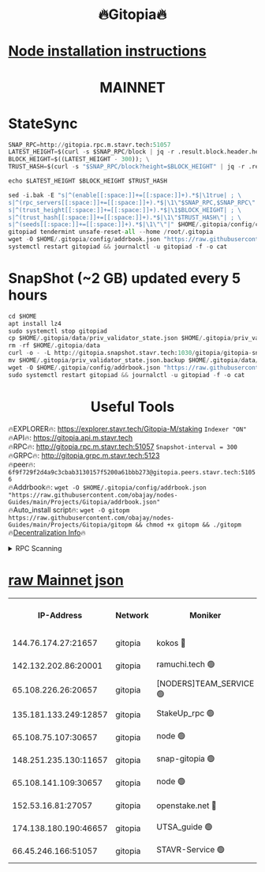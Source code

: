 <h1 align="center"> 🔥Gitopia🔥</h1>

[Node installation instructions](https://github.com/obajay/nodes-Guides/tree/main/Projects/Gitopia)
=

<h1 align="center"> MAINNET</h1>

# StateSync
```python
SNAP_RPC=http://gitopia.rpc.m.stavr.tech:51057
LATEST_HEIGHT=$(curl -s $SNAP_RPC/block | jq -r .result.block.header.height); \
BLOCK_HEIGHT=$((LATEST_HEIGHT - 300)); \
TRUST_HASH=$(curl -s "$SNAP_RPC/block?height=$BLOCK_HEIGHT" | jq -r .result.block_id.hash)

echo $LATEST_HEIGHT $BLOCK_HEIGHT $TRUST_HASH

sed -i.bak -E "s|^(enable[[:space:]]+=[[:space:]]+).*$|\1true| ; \
s|^(rpc_servers[[:space:]]+=[[:space:]]+).*$|\1\"$SNAP_RPC,$SNAP_RPC\"| ; \
s|^(trust_height[[:space:]]+=[[:space:]]+).*$|\1$BLOCK_HEIGHT| ; \
s|^(trust_hash[[:space:]]+=[[:space:]]+).*$|\1\"$TRUST_HASH\"| ; \
s|^(seeds[[:space:]]+=[[:space:]]+).*$|\1\"\"|" $HOME/.gitopia/config/config.toml
gitopiad tendermint unsafe-reset-all --home /root/.gitopia
wget -O $HOME/.gitopia/config/addrbook.json "https://raw.githubusercontent.com/obajay/nodes-Guides/main/Projects/Gitopia/addrbook.json"
systemctl restart gitopiad && journalctl -u gitopiad -f -o cat
```
# SnapShot (~2 GB) updated every 5 hours
```python
cd $HOME
apt install lz4
sudo systemctl stop gitopiad
cp $HOME/.gitopia/data/priv_validator_state.json $HOME/.gitopia/priv_validator_state.json.backup
rm -rf $HOME/.gitopia/data
curl -o - -L http://gitopia.snapshot.stavr.tech:1030/gitopia/gitopia-snap.tar.lz4 | lz4 -c -d - | tar -x -C $HOME/.gitopia --strip-components 2
mv $HOME/.gitopia/priv_validator_state.json.backup $HOME/.gitopia/data/priv_validator_state.json
wget -O $HOME/.gitopia/config/addrbook.json "https://raw.githubusercontent.com/obajay/nodes-Guides/main/Projects/Gitopia/addrbook.json"
sudo systemctl restart gitopiad && journalctl -u gitopiad -f -o cat
```
 <h1 align="center"> Useful Tools</h1>

🔥EXPLORER🔥:      https://explorer.stavr.tech/Gitopia-M/staking  `Indexer "ON"` \
🔥API🔥: 			 		 https://gitopia.api.m.stavr.tech \
🔥RPC🔥:           http://gitopia.rpc.m.stavr.tech:51057              `Snapshot-interval = 300` \
🔥GRPC🔥:          http://gitopia.grpc.m.stavr.tech:5123 \
🔥peer🔥:					 `6f9f729f2d4a9c3cbab3130157f5200a61bbb273@gitopia.peers.stavr.tech:51056` \
🔥Addrbook🔥:    ```wget -O $HOME/.gitopia/config/addrbook.json "https://raw.githubusercontent.com/obajay/nodes-Guides/main/Projects/Gitopia/addrbook.json"``` \
🔥Auto_install script🔥: ```wget -O gitopm https://raw.githubusercontent.com/obajay/nodes-Guides/main/Projects/Gitopia/gitopm && chmod +x gitopm && ./gitopm``` \
🔥[Decentralization Info](https://github.com/obajay/StateSync-snapshots/tree/main/Projects/Gitopia/Decentralization)🔥

<details>
<summary>RPC Scanning</summary>

<h2 align="center"> We scan nodes in real time every 4 hours. And we provide the final result of RPC endpoints.
We cannot influence the operation of these nodes in any way. </h2>


```python
If Voting Power is higher than 0 --> then the Node is a validator of the network and may be subject to attack and be a potential threat to the chain.
```
```python
We marked such validators with a red symbol
```

</details>

[raw Mainnet json](https://rpc-check.gitopm.stavr.tech/gitopm/rpc-gitopm-result.json)
=

<table><tr><th>IP-Address</th><th>Network</th><th>Moniker</th><th>Latest Block Height</th><th>Earliest Block Height</th><th>Catching Up</th><th>Tx Index</th><th>Voting Power</th><th>Scan Time</th></tr><tr><td>144.76.174.27:21657</td><td>gitopia</td><td>kokos 🔴</td><td>11296535</td><td>6071990</td><td>False</td><td>off</td><td>936374</td><td>2023-12-27T09:18:55.975623672UTC</td></tr><tr><td>142.132.202.86:20001</td><td>gitopia</td><td>ramuchi.tech 🟢</td><td>11296534</td><td>6548337</td><td>False</td><td>on</td><td>0</td><td>2023-12-27T09:18:53.210651022UTC</td></tr><tr><td>65.108.226.26:20657</td><td>gitopia</td><td>[NODERS]TEAM_SERVICE 🟢</td><td>11296542</td><td>6846001</td><td>False</td><td>on</td><td>0</td><td>2023-12-27T09:19:11.068776369UTC</td></tr><tr><td>135.181.133.249:12857</td><td>gitopia</td><td>StakeUp_rpc 🟢</td><td>11296534</td><td>8010001</td><td>False</td><td>on</td><td>0</td><td>2023-12-27T09:18:53.612304542UTC</td></tr><tr><td>65.108.75.107:30657</td><td>gitopia</td><td>node 🟢</td><td>11296538</td><td>8802845</td><td>False</td><td>on</td><td>0</td><td>2023-12-27T09:19:04.581589242UTC</td></tr><tr><td>148.251.235.130:11657</td><td>gitopia</td><td>snap-gitopia 🟢</td><td>11296532</td><td>9516001</td><td>False</td><td>on</td><td>0</td><td>2023-12-27T09:18:50.818382810UTC</td></tr><tr><td>65.108.141.109:30657</td><td>gitopia</td><td>node 🟢</td><td>11296532</td><td>10145845</td><td>False</td><td>on</td><td>0</td><td>2023-12-27T09:18:50.549404320UTC</td></tr><tr><td>152.53.16.81:27057</td><td>gitopia</td><td>openstake.net 🔴</td><td>11296514</td><td>10455001</td><td>False</td><td>off</td><td>5895</td><td>2023-12-27T09:18:20.279711995UTC</td></tr><tr><td>174.138.180.190:46657</td><td>gitopia</td><td>UTSA_guide 🟢</td><td>11296519</td><td>11194706</td><td>False</td><td>on</td><td>0</td><td>2023-12-27T09:18:29.088682161UTC</td></tr><tr><td>66.45.246.166:51057</td><td>gitopia</td><td>STAVR-Service 🟢</td><td>11296524</td><td>11291001</td><td>False</td><td>on</td><td>0</td><td>2023-12-27T09:18:35.866917163UTC</td></tr></table>
